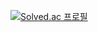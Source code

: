 [![Solved.ac 프로필](http://mazassumnida.wtf/api/v2/generate_badge?boj={jackie032})](https://solved.ac/{jackie032})
